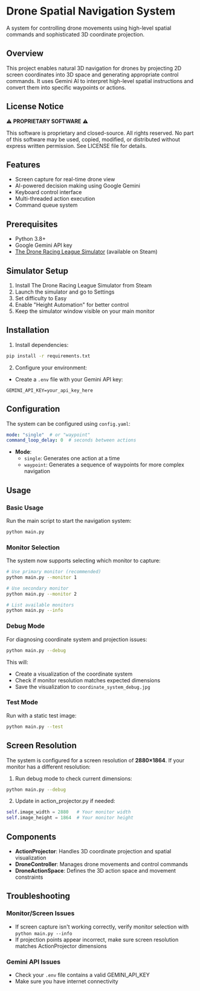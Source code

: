 # Drone Spatial Navigation System

A system for controlling drone movements using high-level spatial commands and sophisticated 3D coordinate projection.

## Overview

This project enables natural 3D navigation for drones by projecting 2D screen coordinates into 3D space and generating appropriate control commands. It uses Gemini AI to interpret high-level spatial instructions and convert them into specific waypoints or actions.

## License Notice

⚠️ **PROPRIETARY SOFTWARE** ⚠️

This software is proprietary and closed-source. All rights reserved.
No part of this software may be used, copied, modified, or distributed without express written permission.
See LICENSE file for details.

## Features

- Screen capture for real-time drone view
- AI-powered decision making using Google Gemini
- Keyboard control interface
- Multi-threaded action execution
- Command queue system

## Prerequisites

- Python 3.8+
- Google Gemini API key
- [The Drone Racing League Simulator](https://store.steampowered.com/app/641780/The_Drone_Racing_League_Simulator/) (available on Steam)

## Simulator Setup

1. Install The Drone Racing League Simulator from Steam
2. Launch the simulator and go to Settings
3. Set difficulty to Easy
4. Enable "Height Automation" for better control
5. Keep the simulator window visible on your main monitor

## Installation

1. Install dependencies:
```bash
pip install -r requirements.txt
```

2. Configure your environment:
- Create a `.env` file with your Gemini API key:
```
GEMINI_API_KEY=your_api_key_here
```

## Configuration

The system can be configured using `config.yaml`:

```yaml
mode: "single"  # or "waypoint"
command_loop_delay: 0  # seconds between actions
```

- **Mode**:
  - `single`: Generates one action at a time
  - `waypoint`: Generates a sequence of waypoints for more complex navigation

## Usage

### Basic Usage

Run the main script to start the navigation system:

```bash
python main.py
```

### Monitor Selection

The system now supports selecting which monitor to capture:

```bash
# Use primary monitor (recommended)
python main.py --monitor 1

# Use secondary monitor
python main.py --monitor 2

# List available monitors
python main.py --info
```

### Debug Mode

For diagnosing coordinate system and projection issues:

```bash
python main.py --debug
```

This will:
- Create a visualization of the coordinate system
- Check if monitor resolution matches expected dimensions
- Save the visualization to `coordinate_system_debug.jpg`

### Test Mode

Run with a static test image:

```bash
python main.py --test
```

## Screen Resolution

The system is configured for a screen resolution of **2880×1864**. If your monitor has a different resolution:

1. Run debug mode to check current dimensions:
```bash
python main.py --debug
```

2. Update in action_projector.py if needed:
```python
self.image_width = 2880   # Your monitor width
self.image_height = 1864  # Your monitor height
```

## Components

- **ActionProjector**: Handles 3D coordinate projection and spatial visualization
- **DroneController**: Manages drone movements and control commands
- **DroneActionSpace**: Defines the 3D action space and movement constraints

## Troubleshooting

### Monitor/Screen Issues

- If screen capture isn't working correctly, verify monitor selection with `python main.py --info`
- If projection points appear incorrect, make sure screen resolution matches ActionProjector dimensions

### Gemini API Issues

- Check your `.env` file contains a valid GEMINI_API_KEY
- Make sure you have internet connectivity